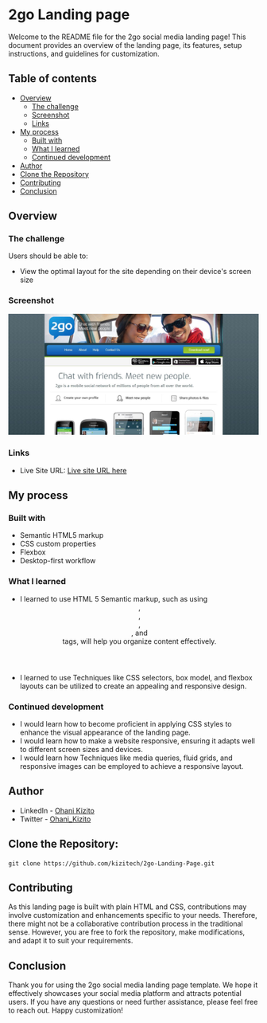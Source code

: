 # 2go Landing page 

Welcome to the README file for the 2go social media landing page! This document provides an overview of the landing page, its features, setup instructions, and guidelines for customization.

## Table of contents

- [Overview](#overview)
  - [The challenge](#the-challenge)
  - [Screenshot](#screenshot)
  - [Links](#links)
- [My process](#my-process)
  - [Built with](#built-with)
  - [What I learned](#what-i-learned)
  - [Continued development](#continued-development)
- [Author](#author)
- [Clone the Repository](#Clone-the-Repository)
- [Contributing](#Contributing)
- [Conclusion](#Conclusion)


## Overview

### The challenge

Users should be able to:

- View the optimal layout for the site depending on their device's screen size

### Screenshot

![Screenshot of 2go landing page project](photos/screenshot.JPG)


### Links

- Live Site URL: [Live site URL here](https://kizitech.github.io/2go-Landing-page/)

## My process

### Built with

- Semantic HTML5 markup
- CSS custom properties
- Flexbox
- Desktop-first workflow


### What I learned

- I learned to use HTML 5 Semantic markup, such as using <header>, <nav>, <main>, <section>, and <footer> tags, will help you organize content effectively.
- I learned to use Techniques like CSS selectors, box model, and flexbox layouts can be utilized to create an appealing and responsive design.  


### Continued development

- I would learn how to become proficient in applying CSS styles to enhance the visual appearance of the landing page.
- I would learn how to make a website responsive, ensuring it adapts well to different screen sizes and devices.
- I would learn how Techniques like media queries, fluid grids, and responsive images can be employed to achieve a responsive layout.  

## Author

- LinkedIn - [Ohani Kizito](https://www.linkedin.com/in/ohanikizito/)
- Twitter - [Ohani_Kizito](https://www.twitter.com/Ohani_Kizito)


## Clone the Repository:
```
git clone https://github.com/kizitech/2go-Landing-Page.git
```

## Contributing
As this landing page is built with plain HTML and CSS, contributions may involve customization and enhancements specific to your needs. Therefore, there might not be a collaborative contribution process in the traditional sense. However, you are free to fork the repository, make modifications, and adapt it to suit your requirements.

## Conclusion
Thank you for using the 2go social media landing page template. We hope it effectively showcases your social media platform and attracts potential users. If you have any questions or need further assistance, please feel free to reach out. Happy customization!
